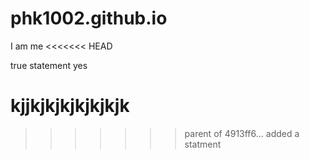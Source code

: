 # phk1002.github.io
I am me
<<<<<<< HEAD

true statement
yes


kjjkjkjkjkjkjkjk
=======
>>>>>>> parent of 4913ff6... added a statment
